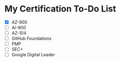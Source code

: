 # My Certification To-Do List

- [x] AZ-900
- [ ] AI-900
- [ ] AZ-104
- [ ] GitHub Foundations
- [ ] PMP
- [ ] SEC+
- [ ] Google Digital Leader
